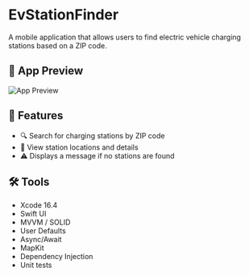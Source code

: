 # EvStationFinder

A mobile application that allows users to find electric vehicle charging stations based on a ZIP code.

## 📱 App Preview

![App Preview](https://github.com/elyndiaye/EvStationFinder/raw/main/assets/demo.gif)

## 🚀 Features

- 🔍 Search for charging stations by ZIP code
- 📍 View station locations and details
- ⚠️ Displays a message if no stations are found

## 🛠️ Tools

- Xcode 16.4
- Swift UI
- MVVM / SOLID
- User Defaults
- Async/Await
- MapKit
- Dependency Injection
- Unit tests

